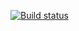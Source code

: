 [![Build status](https://ci.appveyor.com/api/projects/status/qum1cbfxwjtg3t68/branch/main?svg=true)](https://ci.appveyor.com/project/ALexZHankok/aqa-hw6-task1/branch/main)
